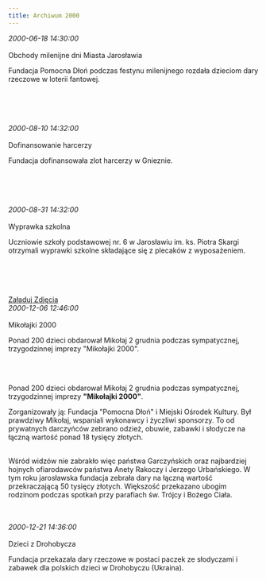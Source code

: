 ```yaml
---
title: Archiwum 2000
---
```


<div class="archiveItem">
<i>2000-06-18 14:30:00</i><br><br>
Obchody milenijne dni Miasta Jarosławia<p>Fundacja Pomocna Dłoń podczas festynu milenijnego rozdała dzieciom dary rzeczowe w loterii fantowej.</p><br><br>
<br><br>
</div>
<div class="archiveItem">
<i>2000-08-10 14:32:00</i><br><br>
Dofinansowanie harcerzy<p>Fundacja dofinansowała zlot harcerzy w Gnieznie.</p><br><br>
<br><br>
</div>
<div class="archiveItem">
<i>2000-08-31 14:32:00</i><br><br>
Wyprawka szkolna<p>Uczniowie szkoły podstawowej nr. 6 w Jarosławiu im. ks. Piotra Skargi otrzymali wyprawki szkolne składające się z plecaków z wyposażeniem.</p><br><br>
<br><br>
<a href="#" class="loadImages">Załaduj Zdjęcia</a><br>
<div class="centerImgsEmpty">
<a href="img/archive_files/as[1].jpg" target="_blank"><img data-src="img/archive_files/as[1].jpg" /></a><br>
</div>
</div>
<div class="archiveItem">
<i>2000-12-06 12:46:00</i><br><br>
Mikołajki 2000<p>Ponad 200 dzieci obdarował Mikołaj 2 grudnia podczas sympatycznej, trzygodzinnej imprezy "Mikołajki 2000".</p><br><br>
<p>Ponad 200 dzieci obdarował Mikołaj 2 grudnia podczas sympatycznej, trzygodzinnej imprezy <strong>"Mikołajki 2000"</strong>.</p><p>Zorganizowały ją: Fundacja "Pomocna Dłoń" i Miejski Ośrodek Kultury. Był prawdziwy Mikołaj, wspaniali wykonawcy i życzliwi sponsorzy. To od prywatnych darczyńców zebrano odzież, obuwie, zabawki i słodycze na łączną wartość ponad 18 tysięcy złotych.</p><p><br>Wśród widzów nie zabrakło więc państwa Garczyńskich oraz najbardziej hojnych ofiarodawców państwa Anety Rakoczy i Jerzego Urbańskiego. W tym roku jarosławska fundacja zebrała dary na łączną wartość przekraczającą 50 tysięcy złotych. Większość przekazano ubogim rodzinom podczas spotkań przy parafiach św. Trójcy i Bożego Ciała.</p><br><br>
</div>
<div class="archiveItem">
<i>2000-12-21 14:36:00</i><br><br>
Dzieci z Drohobycza<p>Fundacja przekazała dary rzeczowe w postaci paczek ze słodyczami i zabawek dla polskich dzieci w Drohobyczu (Ukraina).</p><br><br>
<br><br>
</div>
